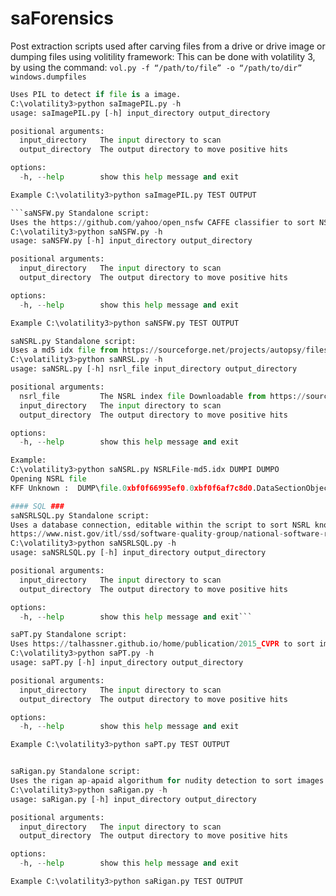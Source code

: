 # saForensics
Post extraction scripts used after carving files from a drive or drive image or dumping files using volitility framework:
This can be done with volatility 3, by using the command:
```vol.py -f “/path/to/file” -o “/path/to/dir” windows.dumpfiles```

```saImagePIL.py Standalone script:
Uses PIL to detect if file is a image.
C:\volatility3>python saImagePIL.py -h
usage: saImagePIL.py [-h] input_directory output_directory

positional arguments:
  input_directory   The input directory to scan
  output_directory  The output directory to move positive hits

options:
  -h, --help        show this help message and exit

Example C:\volatility3>python saImagePIL.py TEST OUTPUT

```saNSFW.py Standalone script:
Uses the https://github.com/yahoo/open_nsfw CAFFE classifier to sort NSFW images.
C:\volatility3>python saNSFW.py -h
usage: saNSFW.py [-h] input_directory output_directory

positional arguments:
  input_directory   The input directory to scan
  output_directory  The output directory to move positive hits

options:
  -h, --help        show this help message and exit

Example C:\volatility3>python saNSFW.py TEST OUTPUT

saNSRL.py Standalone script:
Uses a md5 idx file from https://sourceforge.net/projects/autopsy/files/NSRL/ to sort known images.
C:\volatility3>python saNRSL.py -h
usage: saNSRL.py [-h] nsrl_file input_directory output_directory

positional arguments:
  nsrl_file         The NSRL index file Downloadable from https://sourceforge.net/projects/autopsy/files/NSRL/
  input_directory   The input directory to scan
  output_directory  The output directory to move positive hits

options:
  -h, --help        show this help message and exit

Example:
C:\volatility3>python saNSRL.py NSRLFile-md5.idx DUMPI DUMPO
Opening NSRL file
KFF Unknown :  DUMP\file.0xbf0f66995ef0.0xbf0f6af7c8d0.DataSectionObject.EtwRTEventlog-Security.etl.dat

#### SQL ###
saNSRLSQL.py Standalone script:
Uses a database connection, editable within the script to sort NSRL known images.
https://www.nist.gov/itl/ssd/software-quality-group/national-software-reference-library-nsrl/nsrl-download/current-rds
C:\volatility3>python saNSRLSQL.py -h
usage: saNSRLSQL.py [-h] input_directory output_directory

positional arguments:
  input_directory   The input directory to scan
  output_directory  The output directory to move positive hits

options:
  -h, --help        show this help message and exit```

saPT.py Standalone script:
Uses https://talhassner.github.io/home/publication/2015_CVPR to sort images of pre teen childen.
C:\volatility3>python saPT.py -h
usage: saPT.py [-h] input_directory output_directory

positional arguments:
  input_directory   The input directory to scan
  output_directory  The output directory to move positive hits

options:
  -h, --help        show this help message and exit

Example C:\volatility3>python saPT.py TEST OUTPUT


saRigan.py Standalone script:
Uses the rigan ap-apaid algorithum for nudity detection to sort images.
C:\volatility3>python saRigan.py -h
usage: saRigan.py [-h] input_directory output_directory

positional arguments:
  input_directory   The input directory to scan
  output_directory  The output directory to move positive hits

options:
  -h, --help        show this help message and exit

Example C:\volatility3>python saRigan.py TEST OUTPUT
